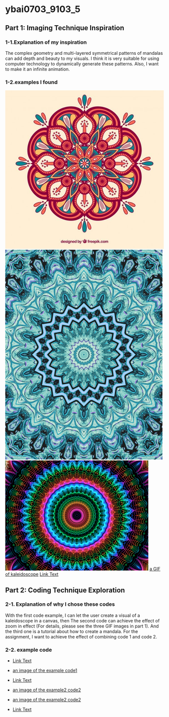 # ybai0703_9103_5

## Part 1: Imaging Technique Inspiration
### 1-1.Explanation of my inspiration
The complex geometry and multi-layered symmetrical patterns of mandalas can add depth and beauty to my visuals. I think it is very suitable for using computer technology to dynamically generate these patterns. Also, I want to make it an infinite animation.

### 1-2.examples I  found
![an image of mandala]( readmeImages/mandala.jpg)
![a GIF of mandala1](readmeImages/mandala1.gif)
![a GIF of mandala2](readmeImages/mandala2.gif)
[a GIF of kaleidoscope](readmeImages/kaleidoscope.gif)
[Link Text](https://www.youtube.com/watch?v=fFyC68CIEio)


## Part 2: Coding Technique Exploration
### 2-1. Explanation of why I chose these codes
With the first code example, I can let the user create a visual of a kaleidoscope in a canvas, then The second code can achieve the effect of zoom in effect (For details, please see the three GIF images in part 1). And the third one is a tutorial about how to create a mandala. For the assignment, I want to achieve the effect of combining code 1 and code 2.

### 2-2. example code
- [Link Text](https://p5js.org/examples/repetition-kaleidoscope/)
 - [an image of the example code1](readmeImages/example1.png)

- [Link Text](https://p5js.org/examples/3d-orbit-control/)
 - [an image of the example2 code2](readmeImages/example2-1.png)
 - [an image of the example2 code2](readmeImages/example2-2.png)

- [Link Text](https://www.youtube.com/watch?v=lz_aCw2Um3E)



